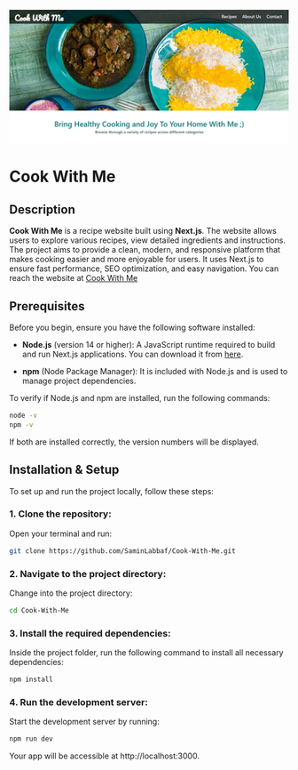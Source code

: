 ![Cook With Me](./public/landing-page.png)

# Cook With Me

## Description
**Cook With Me** is a recipe website built using **Next.js**. The website allows users to explore various recipes, view detailed ingredients and instructions. The project aims to provide a clean, modern, and responsive platform that makes cooking easier and more enjoyable for users. It uses Next.js to ensure fast performance, SEO optimization, and easy navigation. You can reach the website at [Cook With Me](https://saminlabbaf.github.io/Cook-With-Me/) 

## Prerequisites
Before you begin, ensure you have the following software installed:

- **Node.js** (version 14 or higher): A JavaScript runtime required to build and run Next.js applications. You can download it from [here](https://nodejs.org/).
  
- **npm** (Node Package Manager): It is included with Node.js and is used to manage project dependencies.

To verify if Node.js and npm are installed, run the following commands:

```sh
node -v
npm -v  
```

If both are installed correctly, the version numbers will be displayed.

## Installation & Setup
To set up and run the project locally, follow these steps:

### 1. Clone the repository:

Open your terminal and run:

```sh
git clone https://github.com/SaminLabbaf/Cook-With-Me.git
```

### 2. Navigate to the project directory:

Change into the project directory:

```sh
cd Cook-With-Me
```

### 3. Install the required dependencies:

Inside the project folder, run the following command to install all necessary dependencies:

```sh
npm install
```

### 4. Run the development server:

Start the development server by running:

```sh
npm run dev
```

Your app will be accessible at http://localhost:3000.

